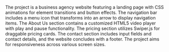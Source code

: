
The project is a business agency website featuring a landing page with CSS animations for element transitions and button effects. The navigation bar includes a menu icon that transforms into an arrow to display 
navigation items. The About Us section contains a customized HTML5 video player with play and pause functionality. The pricing section utilizes Swiper.js for draggable pricing cards. The contact section includes 
input fields and contact details, and the website concludes with a footer. The project aims for responsiveness across various screen sizes.
